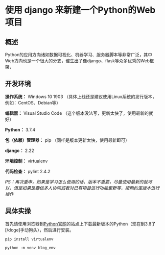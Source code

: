 # 使用 django 来新建一个Python的Web项目

## 概述

Python的应用方向诸如数据可视化、机器学习、服务器脚本等非常广泛，其中Web方向也是一个很大的分支，催生出了像django、flask等众多优秀的Web框架，

## 开发环境

**操作系统：** Windows 10 1903 （具体上线还是建议使用Linux系统的发行版本，例如：CentOS、Debian等）

**编辑器：** Visual Studio Code （这个版本没法写，更新太快了，使用最新的就好）

**Python：** 3.7.4

**包（依赖）管理器：** pip （同样是版本更新太快，使用最新即可）

**django：** 2.22

**环境控制：** virtualenv

**代码检查：** pylint 2.4.2

*PS：再次重申，如果是学习怎么使用的话，版本不重要，尽量使用最新的就可以，但是如果是要做多人协同或者对已有项目进行功能更新等，按照约定版本进行操作*

## 具体实操

首先请使用浏览器到[Python官网](https://www.python.org/)的站点上下载最新版本的Python（现在到3.8了 [/doge]手动狗头），然后进行安装。


```shell
pip install virtualenv

python -m venv blog_env
```
